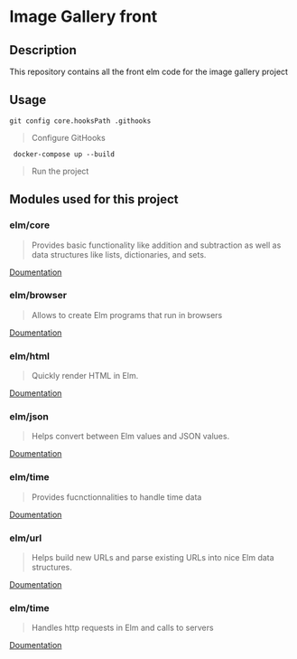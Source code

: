 # Image Gallery front

## Description

This repository contains all the front elm code for the image gallery project

## Usage

```git config core.hooksPath .githooks```
> Configure GitHooks


``` docker-compose up --build```
> Run the project

## Modules used for this project

### elm/core
> Provides basic functionality like addition and subtraction as well as data structures like lists, dictionaries, and sets.

[Doumentation](https://package.elm-lang.org/packages/elm/core/latest)
### elm/browser
> Allows to create Elm programs that run in browsers

[Doumentation](https://package.elm-lang.org/packages/elm/browser/latest)

### elm/html
> Quickly render HTML in Elm.

[Doumentation](https://package.elm-lang.org/packages/elm/html/latest)

### elm/json
> Helps convert between Elm values and JSON values.

[Doumentation](https://package.elm-lang.org/packages/elm/json/latest)

### elm/time
> Provides fucnctionnalities to handle time data

[Doumentation](https://package.elm-lang.org/packages/elm/time/latest)

### elm/url
> Helps build new URLs and parse existing URLs into nice Elm data structures.

[Doumentation](https://package.elm-lang.org/packages/elm/url/latest)

### elm/time
> Handles http requests in Elm and calls to servers

[Doumentation](https://package.elm-lang.org/packages/elm/time/latest)
